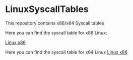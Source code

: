 # LinuxSyscallTables
This repository contains x86/x64 Syscall tables

Here you can find the syscall table for x86 Linux:

[Linux x86](linx86.md)

Here you can find the syscall table for x64 Linux
[Linux x86](linx64.md)